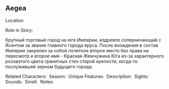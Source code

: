 ## Aegea

Location

Role in Story: 

Крупный торговый город на юге Империи, издревле соперничающий с Ясинтом за звание главного города яруса. После вхождения в состав Империи закрепил за собой почетное второе место без права на пересмотр и второе имя - Красная Жемчужина Юга из-за характерного розоватого цвета гранитных стен старой крепости, когда-то послужившей зерном будущего города.

Related Characters: 
Season: 
Unique Features: 
Description: 
Sights: 
Sounds: 
Smell: 
Notes:

